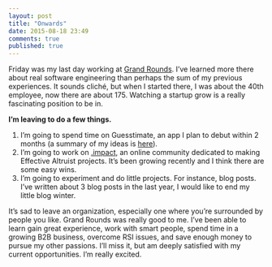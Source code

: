 ```yaml
---
layout: post
title: "Onwards"
date: 2015-08-18 23:49
comments: true
published: true
---
```


Friday was my last day working at [Grand Rounds](https://www.grandrounds.com/).  I’ve learned more there about real software engineering than perhaps the sum of my previous experiences.  It sounds cliché, but when I started there, I was about the 40th employee, now there are about 175.  Watching a startup grow is a really fascinating position to be in.  


**I’m leaving to do a few things.**  
1. I’m going to spend time on Guesstimate, an app I plan to debut within 2 months (a summary of my ideas is [here](http://lesswrong.com/lw/lhf/graphical_assumption_modeling/)).  
2. I’m going to work on [.impact](http://dotimpact.im/), an online community dedicated to making Effective Altruist projects.  It’s been growing recently and I think there are some easy wins.  
3. I’m going to experiment and do little projects.  For instance, blog posts.  I’ve written about 3 blog posts in the last year, I would like to end my little blog winter.  



It’s sad to leave an organization, especially one where you’re surrounded by people you like.  Grand Rounds was really good to me. I’ve been able to learn gain great experience, work with smart people, spend time in a growing B2B business, overcome RSI issues, and save enough money to pursue my other passions.  I’ll miss it, but am deeply satisfied with my current opportunities.  I’m really excited.
